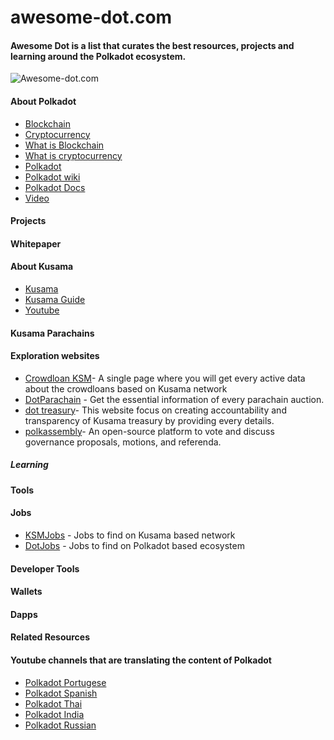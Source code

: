 # awesome-dot.com 
#### Awesome Dot is a list that curates the best resources, projects and learning around the Polkadot ecosystem.

![Awesome-dot.com](https://imgur.com/xMLaStv.png)

#### About Polkadot 

- [Blockchain](https://github.com/yjjnls/awesome-blockchain/)
- [Cryptocurrency ](https://www.youtube.com/watch?v=j23HnORQXvs)
- [What is Blockchain](https://www.youtube.com/watch?v=SSo_EIwHSd4)
- [What is cryptocurrency](https://www.investopedia.com/terms/c/cryptocurrency.asp)
- [Polkadot](https://www.youtube.com/watch?v=_-k0xkooSlA/)
- [Polkadot wiki](https://wiki.polkadot.network/)
- [Polkadot Docs](https://wiki.polkadot.network/docs/getting-started)
- [Video](https://www.youtube.com/channel/UCB7PbjuZLEba_znc7mEGNgw)

#### Projects

#### Whitepaper

#### About Kusama

- [Kusama](https://kusama.network/)
- [Kusama Guide](https://guide.kusama.network/docs/kusama-claims/)
- [Youtube](https://www.youtube.com/c/KusamaNetwork)

#### Kusama Parachains

#### Exploration websites

- [Crowdloan KSM](https://www.crowdloanksm.com/)- A single page where you will get every active data about the crowdloans based on Kusama network
- [DotParachain](https://parachains.info/#!) - Get the essential information of every parachain auction.
- [dot treasury](https://www.dotreasury.com/)- This website focus on creating accountability and transparency of Kusama treasury by providing every details.
- [polkassembly](https://polkadot.polkassembly.io/)- An open-source platform to vote and discuss governance proposals, motions, and referenda.

##### Learning

#### Tools


#### Jobs 

- [KSMJobs](https://ksmjobs.net/) - Jobs to find on Kusama based network 
- [DotJobs](https://dotjobs.net/) - Jobs to find on Polkadot based ecosystem

#### Developer Tools

#### Wallets
 
#### Dapps

#### Related Resources

#### Youtube channels that are translating the content of Polkadot

- [Polkadot Portugese](https://www.youtube.com/channel/UCDoiX3VhkSZGauEoxHW5Mug)
- [Polkadot Spanish](https://www.youtube.com/channel/UCwN_l3gIBmM1esufGlqd3Mg/about)
- [Polkadot Thai](https://www.youtube.com/channel/UC69zXVA_iyrnVZxH3TvuGcw/featured)
- [Polkadot India](https://www.youtube.com/channel/UCcwgYSGyjdan9Ul0AFpuwPA)
- [Polkadot Russian](https://www.youtube.com/c/Cryptor/about)
  




  
